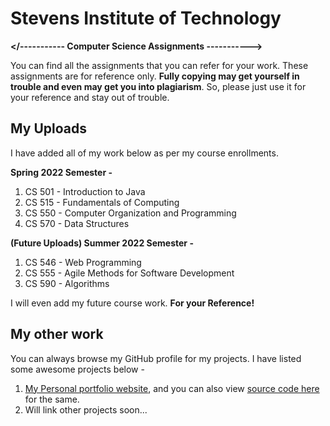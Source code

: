 # Stevens Institute of Technology

**</----------- Computer Science Assignments ----------->**

You can find all the assignments that you can refer for your work. These assignments are for reference only. **Fully copying may get yourself in trouble and even may get you into plagiarism**. So, please just use it for your reference and stay out of trouble. 


## My Uploads

I have added all of my work below as per my course enrollments.

**Spring 2022 Semester -**
1. CS 501 - Introduction to Java
2. CS 515 - Fundamentals of Computing
3. CS 550 - Computer Organization and Programming
4. CS 570 - Data Structures

**(Future Uploads) Summer 2022 Semester -**

1. CS 546 - Web Programming
2. CS 555 - Agile Methods for Software Development
3. CS 590 - Algorithms

I will even add my future course work. **For your Reference!**

## My other work

You can always browse my GitHub profile for my projects. I have listed some awesome projects below -

1. [My Personal portfolio website](https://chaitanyap.netlify.app), and you can also view [source code here](https://github.com/Chaitanyap22/Portfolio-Website) for the same.
2. Will link other projects soon...
